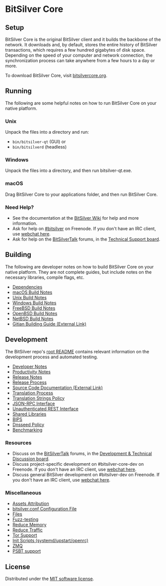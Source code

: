 BitSilver Core
=============

Setup
---------------------
BitSilver Core is the original BitSilver client and it builds the backbone of the network. It downloads and, by default, stores the entire history of BitSilver transactions, which requires a few hundred gigabytes of disk space. Depending on the speed of your computer and network connection, the synchronization process can take anywhere from a few hours to a day or more.

To download BitSilver Core, visit [bitsilvercore.org](https://bitsilvercore.org/en/download/).

Running
---------------------
The following are some helpful notes on how to run BitSilver Core on your native platform.

### Unix

Unpack the files into a directory and run:

- `bin/bitsilver-qt` (GUI) or
- `bin/bitsilverd` (headless)

### Windows

Unpack the files into a directory, and then run bitsilver-qt.exe.

### macOS

Drag BitSilver Core to your applications folder, and then run BitSilver Core.

### Need Help?

* See the documentation at the [BitSilver Wiki](https://en.bitsilver.it/wiki/Main_Page)
for help and more information.
* Ask for help on [#bitsilver](http://webchat.freenode.net?channels=bitsilver) on Freenode. If you don't have an IRC client, use [webchat here](http://webchat.freenode.net?channels=bitsilver).
* Ask for help on the [BitSilverTalk](https://bitsilvertalk.org/) forums, in the [Technical Support board](https://bitsilvertalk.org/index.php?board=4.0).

Building
---------------------
The following are developer notes on how to build BitSilver Core on your native platform. They are not complete guides, but include notes on the necessary libraries, compile flags, etc.

- [Dependencies](dependencies.md)
- [macOS Build Notes](build-osx.md)
- [Unix Build Notes](build-unix.md)
- [Windows Build Notes](build-windows.md)
- [FreeBSD Build Notes](build-freebsd.md)
- [OpenBSD Build Notes](build-openbsd.md)
- [NetBSD Build Notes](build-netbsd.md)
- [Gitian Building Guide (External Link)](https://github.com/bitsilver-core/docs/blob/master/gitian-building.md)

Development
---------------------
The BitSilver repo's [root README](/README.md) contains relevant information on the development process and automated testing.

- [Developer Notes](developer-notes.md)
- [Productivity Notes](productivity.md)
- [Release Notes](release-notes.md)
- [Release Process](release-process.md)
- [Source Code Documentation (External Link)](https://doxygen.bitsilvercore.org/)
- [Translation Process](translation_process.md)
- [Translation Strings Policy](translation_strings_policy.md)
- [JSON-RPC Interface](JSON-RPC-interface.md)
- [Unauthenticated REST Interface](REST-interface.md)
- [Shared Libraries](shared-libraries.md)
- [BIPS](bips.md)
- [Dnsseed Policy](dnsseed-policy.md)
- [Benchmarking](benchmarking.md)

### Resources
* Discuss on the [BitSilverTalk](https://bitsilvertalk.org/) forums, in the [Development & Technical Discussion board](https://bitsilvertalk.org/index.php?board=6.0).
* Discuss project-specific development on #bitsilver-core-dev on Freenode. If you don't have an IRC client, use [webchat here](http://webchat.freenode.net/?channels=bitsilver-core-dev).
* Discuss general BitSilver development on #bitsilver-dev on Freenode. If you don't have an IRC client, use [webchat here](http://webchat.freenode.net/?channels=bitsilver-dev).

### Miscellaneous
- [Assets Attribution](assets-attribution.md)
- [bitsilver.conf Configuration File](bitsilver-conf.md)
- [Files](files.md)
- [Fuzz-testing](fuzzing.md)
- [Reduce Memory](reduce-memory.md)
- [Reduce Traffic](reduce-traffic.md)
- [Tor Support](tor.md)
- [Init Scripts (systemd/upstart/openrc)](init.md)
- [ZMQ](zmq.md)
- [PSBT support](psbt.md)

License
---------------------
Distributed under the [MIT software license](/COPYING).
